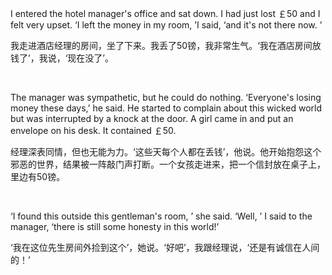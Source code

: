 I entered the hotel manager's office and sat down. I had just lost ￡50 and I felt very upset. ‘I left the money in my room, ’I said, ‘and it's not there now. ’

我走进酒店经理的房间，坐了下来。我丢了50镑，我非常生气。‘我在酒店房间放钱了’，我说，‘现在没了’。

    

The manager was sympathetic, but he could do nothing. ‘Everyone's losing money these days,’ he said. He started to complain about this wicked world but was interrupted by a knock at the door. A girl came in and put an envelope on his desk. It contained ￡50.

经理深表同情，但也无能为力。‘这些天每个人都在丢钱’，他说。他开始抱怨这个邪恶的世界，结果被一阵敲门声打断。一个女孩走进来，把一个信封放在桌子上，里边有50镑。

    

‘I found this outside this gentleman's room, ’ she said. ‘Well, ’ I said to the manager, ‘there is still some honesty in this world!’

‘我在这位先生房间外捡到这个’，她说。‘好吧’，我跟经理说，‘还是有诚信在人间的！’
